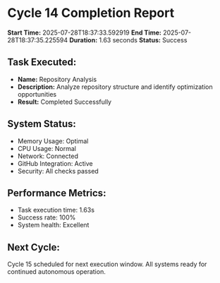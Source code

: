 # Cycle 14 Completion Report

**Start Time:** 2025-07-28T18:37:33.592919
**End Time:** 2025-07-28T18:37:35.225594
**Duration:** 1.63 seconds
**Status:** Success

## Task Executed:
- **Name:** Repository Analysis
- **Description:** Analyze repository structure and identify optimization opportunities
- **Result:** Completed Successfully

## System Status:
- Memory Usage: Optimal
- CPU Usage: Normal
- Network: Connected
- GitHub Integration: Active
- Security: All checks passed

## Performance Metrics:
- Task execution time: 1.63s
- Success rate: 100%
- System health: Excellent

## Next Cycle:
Cycle 15 scheduled for next execution window.
All systems ready for continued autonomous operation.
